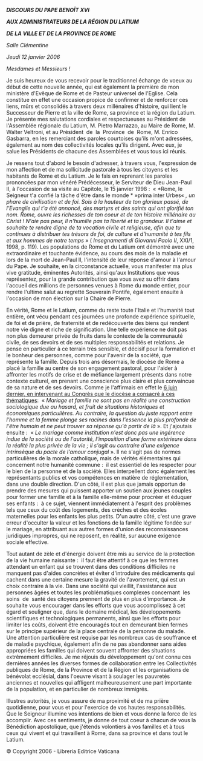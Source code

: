 ***DISCOURS DU PAPE BENOÎT XVI***

***AUX ADMINISTRATEURS DE LA RÉGION DU LATIUM***

***DE LA VILLE ET DE LA PROVINCE DE ROME***

*Salle Clémentine*

*Jeudi 12 janvier 2006*

*Mesdames et Messieurs !*

Je suis heureux de vous recevoir pour le traditionnel échange de voeux au début de cette nouvelle année, qui est également la première de mon ministère d'Evêque de Rome et de Pasteur universel de l'Eglise. Cela constitue en effet une occasion propice de confirmer et de renforcer ces liens, mûrs et consolidés à travers deux millénaires d'histoire, qui lient le Successeur de Pierre et la ville de Rome, sa province et la région du Latium. Je présente mes salutations cordiales et respectueuses au Président de l'Assemblée régionale du Latium, M. Pietro Marrazzo, au Maire de Rome, M. Walter Veltroni, et au Président  de  la  Province  de  Rome, M. Enrico Gasbarra, en les remerciant des paroles courtoises qu'ils m'ont adressées, également au nom des collectivités locales qu'ils dirigent. Avec eux, je salue les Présidents de chacune des Assemblées et vous tous ici réunis.

Je ressens tout d'abord le besoin d'adresser, à travers vous, l'expression de mon affection et de ma sollicitude pastorale à tous les citoyens et les habitants de Rome et du Latium. Je le fais en reprenant les paroles prononcées par mon vénéré Prédécesseur, le Serviteur de Dieu Jean-Paul II, à l'occasion de sa visite au Capitole, le 15 janvier 1998 :  « *Rome, le Seigneur t'a confié la tâche d'être dans le monde * »prima inter Urbes« *, un phare de civilisation et de foi. Sois à la hauteur de ton glorieux passé, de l'Evangile qui t'a été annoncé, des martyrs et des saints qui ont glorifié ton nom. Rome, ouvre les richesses de ton coeur et de ton histoire millénaire au Christ ! N'aie pas peur, Il n'humilie pas ta liberté et ta grandeur. Il t'aime et souhaite te rendre digne de ta vocation civile et religieuse, afin que tu continues à distribuer tes trésors de foi, de culture et d'humanité à tes fils et aux hommes de notre temps* » ( *Insegnamenti di Giovanni Paolo II*, XXI/1, 1998, p. 119). Les populations de Rome et du Latium ont démontré avec une extraordinaire et touchante évidence, au cours des mois de la maladie et lors de la mort de Jean-Paul II, l'intensité de leur réponse d'amour à l'amour du Pape. Je souhaite, en la circonstance actuelle, vous manifester ma plus vive gratitude, éminentes Autorités, ainsi qu'aux Institutions que vous représentez, pour la grande contribution que vous avez su offrir dans l'accueil des millions de personnes venues à Rome du monde entier, pour rendre l'ultime salut au regretté Souverain Pontife, également ensuite à l'occasion de mon élection sur la Chaire de Pierre.

En vérité, Rome et le Latium, comme du reste toute l'Italie et l'humanité tout entière, ont vécu pendant ces journées une profonde expérience spirituelle, de foi et de prière, de fraternité et de redécouverte des biens qui rendent notre vie digne et riche de signification. Une telle expérience ne doit pas non plus demeurer privée de fruits dans le contexte de la communauté civile, de ses devoirs et de ses multiples responsabilités et relations. Je pense en particulier à ce terrain très sensible, et décisif pour la formation et le bonheur des personnes, comme pour l'avenir de la société, que représente la famille. Depuis trois ans désormais, le diocèse de Rome a placé la famille au centre de son engagement pastoral, pour l'aider à affronter les motifs de crise et de méfiance largement présents dans notre contexte culturel, en prenant une conscience plus claire et plus convaincue de sa nature et de ses devoirs. Comme je l'affirmais en effet le [6 juin dernier, en intervenant au Congrès que le diocèse a consacré à ces thématiques](/content/benedict-xvi/fr/speeches/2005/june/documents/hf_ben-xvi_spe_20050606_convegno-famiglia.html):  « *Mariage et famille ne sont pas en réalité une construction sociologique due au hasard, et fruit de situations historiques et économiques particulières. Au contraire, la question du juste rapport entre l'homme et la femme plonge ses racines dans l'essence la plus profonde de l'être humain et ne peut trouver sa réponse qu'à partir de là* ». Et j'ajoutais ensuite :  « *Le mariage comme institution n'est donc pas une ingérence indue de la société ou de l'autorité, l'imposition d'une forme extérieure dans la réalité la plus privée de la vie ; il s'agit au contraire d'une exigence intrinsèque du pacte de l'amour conjugal* ». Il ne s'agit pas de normes particulières de la morale catholique, mais de vérités élémentaires qui concernent notre humanité commune :  il est essentiel de les respecter pour le bien de la personne et de la société. Elles interpellent donc également les représentants publics et vos compétences en matière de réglementation, dans une double direction. D'un côté, il est plus que jamais opportun de prendre des mesures qui puissent apporter un soutien aux jeunes couples pour former une famille et à la famille elle-même pour procréer et éduquer ses enfants :  à ce sujet, viennent immédiatement à l'esprit des problèmes tels que ceux du coût des logements, des crèches et des écoles maternelles pour les enfants les plus petits. D'un autre côté, c'est une grave erreur d'occulter la valeur et les fonctions de la famille légitime fondée sur le mariage, en attribuant aux autres formes d'union des reconnaissances juridiques impropres, qui ne reposent, en réalité, sur aucune exigence sociale effective.

Tout autant de zèle et d'énergie doivent être mis au service de la protection de la vie humaine naissante :  il faut être attentif à ce que les femmes attendant un enfant qui se trouvent dans des conditions difficiles ne manquent pas d'aides concrètes et éviter d'introduire des médicaments qui cachent dans une certaine mesure la gravité de l'avortement, qui est un choix contraire à la vie. Dans une société qui vieillit, l'assistance aux personnes âgées et toutes les problématiques complexes concernant  les  soins  de  santé des citoyens prennent de plus en plus d'importance. Je souhaite vous encourager dans les efforts que vous accomplissez à cet égard et souligner que, dans le domaine médical, les développements scientifiques et technologiques permanents, ainsi que les efforts pour limiter les coûts, doivent être encouragés tout en demeurant bien fermes sur le principe supérieur de la place centrale de la personne du malade. Une attention particulière est requise par les nombreux cas de souffrance et de maladie psychique, également afin de ne pas abandonner sans aides appropriées les familles qui doivent souvent affronter des situations extrêmement difficiles. Je me réjouis du développement qu'ont connu ces dernières années les diverses formes de collaboration entre les Collectivités publiques de Rome, de la Province et de la Région et les organisations de bénévolat ecclésial, dans l'oeuvre visant à soulager les pauvretés anciennes et nouvelles qui affligent malheureusement une part importante de la population, et en particulier de nombreux immigrés.

Illustres autorités, je vous assure de ma proximité et de ma prière quotidienne, pour vous et pour l'exercice de vos hautes responsabilités. Que le Seigneur illumine vos intentions de bien et vous donne la force de les accomplir. Avec ces sentiments, je donne de tout coeur à chacun de vous la Bénédiction apostolique, que j'étends volontiers à vos familles et à tous ceux qui vivent et qui travaillent à Rome, dans sa province et dans tout le Latium.

© Copyright 2006 - Libreria Editrice Vaticana
